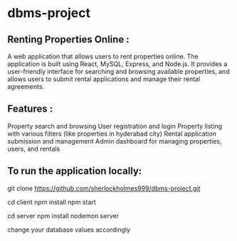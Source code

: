 # dbms-project
## Renting Properties Online :
A web application that allows users to rent properties online. The application is built using React, MySQL, Express, and Node.js. 
It provides a user-friendly interface for searching and browsing available properties, and allows users to submit rental applications 
and manage their rental agreements.

## Features :
Property search and browsing
User registration and login
Property listing with  various filters (like properties in hyderabad city) 
Rental application submission and management 
Admin dashboard for managing properties, users, and rentals

## To run the application locally: 
git clone https://github.com/sherlockholmes999/dbms-project.git

cd client 
npm install 
npm start

cd server
npm install 
nodemon server

change your database values accordingly 
